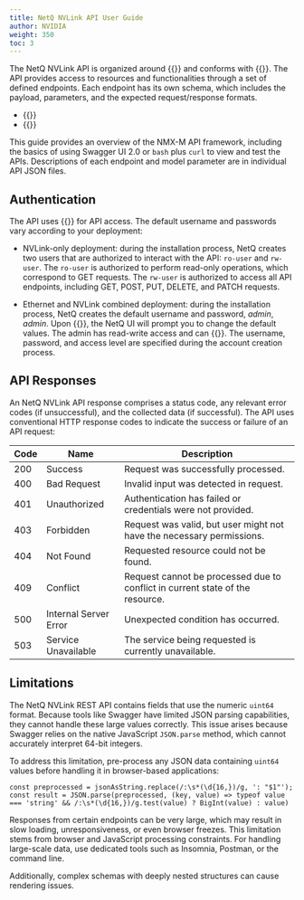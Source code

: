 ```yaml
---
title: NetQ NVLink API User Guide
author: NVIDIA
weight: 350
toc: 3
---
```


The NetQ NVLink API is organized around {{<exlink url="https://en.wikipedia.org/wiki/REST" text="REST">}} and conforms with {{<exlink url="https://spec.openapis.org/oas/v3.0.3" text="OpenAPI Specification v3.0.3">}}. The API provides access to resources and functionalities through a set of defined endpoints. Each endpoint has its own schema, which includes the payload, parameters, and the expected request/response formats.

<!--4.15 update these links-->
- {{<exlink url="https://docs.nvidia.com/networking-ethernet-software/nmx-api-8513100/" text="REST API in Swagger">}}
- {{<exlink url="https://docs.nvidia.com/networking-ethernet-software/nmx-api-8513100/openapi.yaml" text="View the full object model">}}

This guide provides an overview of the NMX-M API framework, including the basics of using Swagger UI 2.0 or `bash` plus `curl` to view and test the APIs. Descriptions of each endpoint and model parameter are in individual API JSON files.

## Authentication

The API uses {{<exlink url="https://developer.konghq.com/plugins/basic-auth/" text="Kong Basic Auth">}} for API access. The default username and passwords vary according to your deployment:

- NVLink-only deployment: during the installation process, NetQ creates two users that are authorized to interact with the API: `ro-user` and `rw-user`. The `ro-user` is authorized to perform read-only operations, which correspond to GET requests. The `rw-user` is authorized to access all API endpoints, including GET, POST, PUT, DELETE, and PATCH requests.

- Ethernet and NVLink combined deployment: during the installation process, NetQ creates the default username and password, *admin*, *admin*. Upon {{<link title="Access the NetQ UI" text="initial login">}}, the NetQ UI will prompt you to change the default values. The admin has read-write access and can {{<link title="Add and Manage Accounts" text="create additional accounts">}}. The username, password, and access level are specified during the account creation process. 

## API Responses

An NetQ NVLink API response comprises a status code, any relevant error codes (if unsuccessful), and the collected data (if successful). The API uses conventional HTTP response codes to indicate the success or failure of an API request:

| Code | Name | Description |
| ---- | ---- | ----|
| 200 | Success | Request was successfully processed. |
| 400  | Bad Request | Invalid input was detected in request. |
| 401  | Unauthorized | Authentication has failed or credentials were not provided. |
| 403  | Forbidden | Request was valid, but user might not have the necessary permissions. |
| 404  | Not Found | Requested resource could not be found. |
| 409  | Conflict | Request cannot be processed due to conflict in current state of the resource. |
| 500  | Internal Server Error | Unexpected condition has occurred. |
| 503  | Service Unavailable | The service being requested is currently unavailable. |

## Limitations

The NetQ NVLink REST API contains fields that use the numeric `uint64` format. Because tools like Swagger have limited JSON parsing capabilities, they cannot handle these large values correctly. This issue arises because Swagger relies on the native JavaScript `JSON.parse` method, which cannot accurately interpret 64-bit integers.

To address this limitation, pre-process any JSON data containing `uint64` values before handling it in browser-based applications:

```
const preprocessed = jsonAsString.replace(/:\s*(\d{16,})/g, ': "$1"');
const result = JSON.parse(preprocessed, (key, value) => typeof value === 'string' && /:\s*(\d{16,})/g.test(value) ? BigInt(value) : value)
```

Responses from certain endpoints can be very large, which may result in slow loading, unresponsiveness, or even browser freezes. This limitation stems from browser and JavaScript processing constraints. For handling large-scale data, use dedicated tools such as Insomnia, Postman, or the command line.

Additionally, complex schemas with deeply nested structures can cause rendering issues.